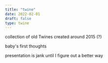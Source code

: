 ```yaml
---
title: "twine"
date: 2022-02-01
draft: false
type: twine
---
```


collection of old Twines created around 2015 (?)

baby's first thoughts

presentation is jank until I figure out a better way


